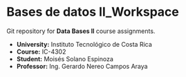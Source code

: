 # Bases de datos ll_Workspace

Git repository for **Data Bases ll** course assignments.

- **University:** Instituto Tecnológico de Costa Rica 
- **Course:** IC-4302
- **Student:** Moisés Solano Espinoza
- **Professor:** Ing. Gerardo Nereo Campos Araya